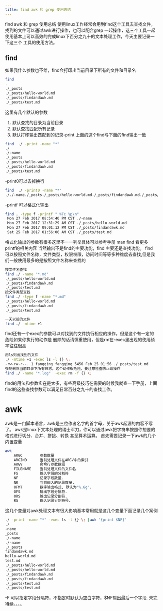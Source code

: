 ```yaml
---
title: find awk 和 grep 使用总结
---
```

find awk 和 grep 使用总结
使用linux工作经常会用到find这个工具去查找文件，找到的文件可以通过awk进行操作，也可以配合grep
一起操作，这三个工具一起使用基本上可以高效的完成linux下百分之九十的文本处理工作，今天主要记录一下这三个
工具的使用方法。
<!--more-->
## find
如果我什么参数也不给，find会打印出当前目录下所有的文件和目录名
``` bash
find
.
./_posts
./_posts/hello-world.md
./_posts/findandawk.md
./_posts/test.md
```
这里有几个默认的参数
1. 默认查找的目录为当前目录
1. 默认查找匹配所有记录
1. 默认打印输出匹配到的记录-print
上面的这个find与下面的find输出一致

``` bash
find  ./ -print -name "*"
./
./-name
./_posts
./_posts/hello-world.md
./_posts/findandawk.md
./_posts/test.md
```
-print0可以去掉换行
``` bash
find  ./ -print0 -name "*"
././-name./_posts./_posts/hello-world.md./_posts/findandawk.md./_posts/test.md
```
-printf 可以格式化输出
```bash
find . -type f -printf " %Tc %p\n"
 Mon 27 Feb 2017 08:54:40 PM CST ./-name
 Mon 27 Feb 2017 12:31:29 AM CST ./_posts/hello-world.md
 Mon 27 Feb 2017 09:01:12 PM CST ./_posts/findandawk.md
 Sat 25 Feb 2017 01:56:06 AM CST ./_posts/test.md
```
格式化输出的参数有很多这里不一一列举具体可以参考手册 man find 看更多printf的相关内容
当然输出不是find的主要功能，find 主要还是查找功能。
find 可以按照文件名称，文件类型，权限权限，访问时间等等多种维度去查找,但是我们一般使用最多的是按照文件名称来查找的
```bash
按文件名查找
find ./ -name "*.md"
./_posts/hello-world.md
./_posts/findandawk.md
./_posts/test.md
按文件类型查找
find ./ -type f -name "*.md"
./_posts/hello-world.md
./_posts/findandawk.md
./_posts/test.md

一天以前的文件
find ./ -mtime +1
```
find还有一个exec的参数可以对找到的文件执行相应的操作，但是这个有一定的危险如果你执行的动作是
删除的话请慎重使用，但是rm在-exec里出现的使用频率往往很高
```bash
用ls列出找到的文件
./ -mtime +1 -exec ls -l {} \;
-rw-rw-r--. 1 fangqing fangqing 5456 Feb 25 01:56 ./_posts/test.md
强制删除当前目录下所有日志，这个动作很危险，要注意检查防止误操作
find ./ -name "*.log"  -exec rm -f {} \;
```
find的用法和参数实在是太多，有些高级技巧在需要的时候我就查一下手册，上面find的这些查找参数可以满足日常百分之九十的查找工作。
# awk
awk是一门脚本语言，awk是三位作者名字的首字母，关于awk起源的内容不写了。
awk是linux下文本处理的瑞士军刀，你可以通过awk把字符串按照你想要的格式进行切分、合并、拼接、转换
甚至算术运算。
首先需要记录一下awk的几个内置变量
```bash
awk
    ARGC        参数数量
    ARGIND      当前处理文件在ARGV中的索引
    ARGV        命令行参数数组
    FILENAME    当前处理文件的文件名
    FS          输入字段的分割符
    NF          记录字段数量.
    NR          当前输入的记录数量.
    OFMT        数字输出格式, 默认为"%.6g".
    OFS         输出字段分隔符.
    ORS         输出记录分割符.
    RS          输入记录分割符号.
```
这几个变量对awk处理文本有很大影响基本常用就是这几个变量下面记录几个案例
```bash
./ -print -name "*" -exec ls -l {} \; |awk '{print $NF}'
./
-name
_posts
./-name
./-name
./_posts
findandawk.md
hello-world.md
test.md
./_posts/hello-world.md
./_posts/hello-world.md
./_posts/findandawk.md
./_posts/findandawk.md
./_posts/test.md
./_posts/test.md
````
-F 可以指定字段分隔符，不指定时默认为空白字符，$NF输出最后一个字段.
未完待续。。。。
